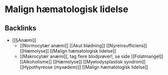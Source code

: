 # Malign hæmatologisk lidelse

## Backlinks
* [[§Anæmi]]
	* [[Normocytær anæmi]]
	[[Akut blødning]]
	[[Nyreinsufficiens]]
	[[Hæmolyse]]
	[[Malign hæmatologisk lidelse]]
	* [[Makrocytær anæmi]], tag flere blodprøver!, se side
	[[Folatmangel]]
	[[Alkoholisme]]
	[[Hæmolyse]]
	[[Myelodysplastisk syndrom]]
	[[Hypothyreose (myxødem)]]
	[[Malign hæmatologisk lidelse]]

<!-- {BearID:132760A5-B2B9-4670-9357-C2B5CB45A9AF-43570-00005932721D92CF} -->
